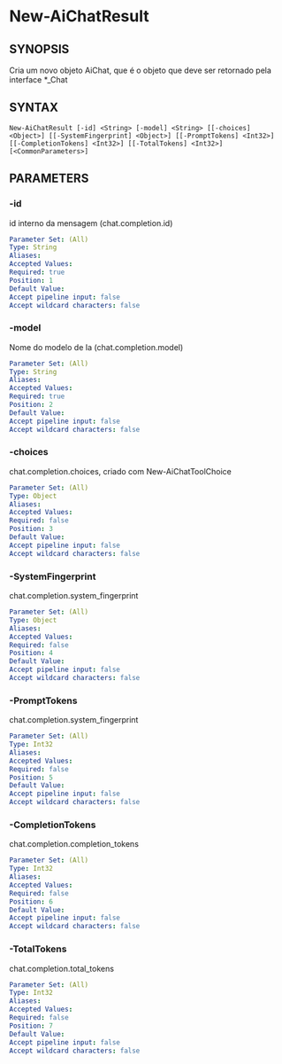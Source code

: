 ﻿---
external help file: powershai-help.xml
schema: 2.0.0
powershai: true
---

# New-AiChatResult

## SYNOPSIS <!--!= @#Synop !-->
Cria um novo objeto AiChat, que é o objeto que deve ser retornado pela interface *_Chat

## SYNTAX <!--!= @#Syntax !-->

```
New-AiChatResult [-id] <String> [-model] <String> [[-choices] <Object>] [[-SystemFingerprint] <Object>] [[-PromptTokens] <Int32>] [[-CompletionTokens] <Int32>] [[-TotalTokens] <Int32>] [<CommonParameters>]
```

## PARAMETERS <!--!= @#Params !-->

### -id
id interno da mensagem (chat.completion.id)

```yml
Parameter Set: (All)
Type: String
Aliases: 
Accepted Values: 
Required: true
Position: 1
Default Value: 
Accept pipeline input: false
Accept wildcard characters: false
```

### -model
Nome do modelo de Ia  (chat.completion.model)

```yml
Parameter Set: (All)
Type: String
Aliases: 
Accepted Values: 
Required: true
Position: 2
Default Value: 
Accept pipeline input: false
Accept wildcard characters: false
```

### -choices
chat.completion.choices, criado com New-AiChatToolChoice

```yml
Parameter Set: (All)
Type: Object
Aliases: 
Accepted Values: 
Required: false
Position: 3
Default Value: 
Accept pipeline input: false
Accept wildcard characters: false
```

### -SystemFingerprint
chat.completion.system_fingerprint

```yml
Parameter Set: (All)
Type: Object
Aliases: 
Accepted Values: 
Required: false
Position: 4
Default Value: 
Accept pipeline input: false
Accept wildcard characters: false
```

### -PromptTokens
chat.completion.system_fingerprint

```yml
Parameter Set: (All)
Type: Int32
Aliases: 
Accepted Values: 
Required: false
Position: 5
Default Value: 
Accept pipeline input: false
Accept wildcard characters: false
```

### -CompletionTokens
chat.completion.completion_tokens

```yml
Parameter Set: (All)
Type: Int32
Aliases: 
Accepted Values: 
Required: false
Position: 6
Default Value: 
Accept pipeline input: false
Accept wildcard characters: false
```

### -TotalTokens
chat.completion.total_tokens

```yml
Parameter Set: (All)
Type: Int32
Aliases: 
Accepted Values: 
Required: false
Position: 7
Default Value: 
Accept pipeline input: false
Accept wildcard characters: false
```